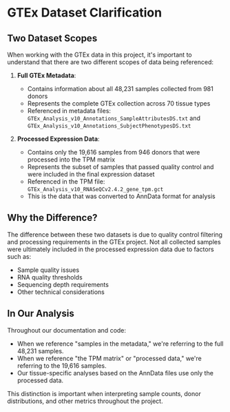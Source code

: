 # GTEx Dataset Clarification

## Two Dataset Scopes

When working with the GTEx data in this project, it's important to understand that there are two different scopes of data being referenced:

1. **Full GTEx Metadata**: 
   - Contains information about all 48,231 samples collected from 981 donors
   - Represents the complete GTEx collection across 70 tissue types
   - Referenced in metadata files: `GTEx_Analysis_v10_Annotations_SampleAttributesDS.txt` and `GTEx_Analysis_v10_Annotations_SubjectPhenotypesDS.txt`

2. **Processed Expression Data**:
   - Contains only the 19,616 samples from 946 donors that were processed into the TPM matrix
   - Represents the subset of samples that passed quality control and were included in the final expression dataset
   - Referenced in the TPM file: `GTEx_Analysis_v10_RNASeQCv2.4.2_gene_tpm.gct`
   - This is the data that was converted to AnnData format for analysis

## Why the Difference?

The difference between these two datasets is due to quality control filtering and processing requirements in the GTEx project. Not all collected samples were ultimately included in the processed expression data due to factors such as:

- Sample quality issues
- RNA quality thresholds
- Sequencing depth requirements
- Other technical considerations

## In Our Analysis

Throughout our documentation and code:
- When we reference "samples in the metadata," we're referring to the full 48,231 samples.
- When we reference "the TPM matrix" or "processed data," we're referring to the 19,616 samples.
- Our tissue-specific analyses based on the AnnData files use only the processed data.

This distinction is important when interpreting sample counts, donor distributions, and other metrics throughout the project.